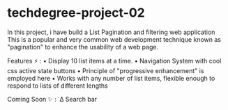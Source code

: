 # techdegree-project-02

In this project, i have build a List Pagination and filtering web application
This is a popular and very common web development technique known as "pagination" to enhance the usability of a web page.

Features :zap: : 
• Display 10 list items at a time.
• Navigation System with cool css active state buttons
• Principle of "progressive enhancement" is employed here
• Works with any number of list items, flexible enough to respond to lists of different lengths

Coming Soon :sparkles: :
˙∆ Search bar
